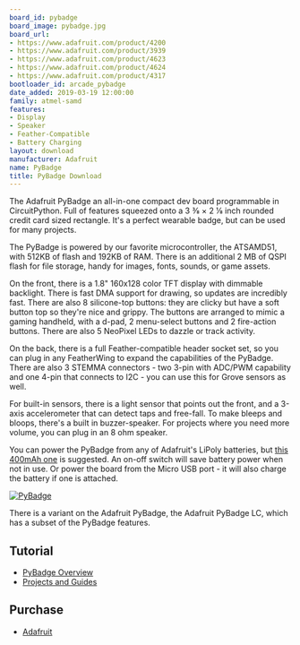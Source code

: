 ```yaml
---
board_id: pybadge
board_image: pybadge.jpg
board_url:
- https://www.adafruit.com/product/4200
- https://www.adafruit.com/product/3939
- https://www.adafruit.com/product/4623
- https://www.adafruit.com/product/4624
- https://www.adafruit.com/product/4317
bootloader_id: arcade_pybadge
date_added: 2019-03-19 12:00:00
family: atmel-samd
features:
- Display
- Speaker
- Feather-Compatible
- Battery Charging
layout: download
manufacturer: Adafruit
name: PyBadge
title: PyBadge Download
---
```


The Adafruit PyBadge an all-in-one compact dev board programmable in CircuitPython. Full of features squeezed onto a 3 3⁄8 × 2 1⁄8 inch rounded credit card sized rectangle. It's a perfect wearable badge, but can be used for many projects.

The PyBadge is powered by our favorite microcontroller, the ATSAMD51, with 512KB of flash and 192KB of RAM. There is an additional 2 MB of QSPI flash for file storage, handy for images, fonts, sounds, or game assets.

On the front, there is a 1.8" 160x128 color TFT display with dimmable backlight. There is fast DMA support for drawing, so updates are incredibly fast. There are also 8 silicone-top buttons: they are clicky but have a soft button top so they're nice and grippy. The buttons are arranged to mimic a gaming handheld, with a d-pad, 2 menu-select buttons and 2 fire-action buttons. There are also 5 NeoPixel LEDs to dazzle or track activity.

On the back, there is a full Feather-compatible header socket set, so you can plug in any FeatherWing to expand the capabilities of the PyBadge. There are also 3 STEMMA connectors - two 3-pin with ADC/PWM capability and one 4-pin that connects to I2C - you can use this for Grove sensors as well.

For built-in sensors, there is a light sensor that points out the front, and a 3-axis accelerometer that can detect taps and free-fall. To make bleeps and bloops, there's a built in buzzer-speaker. For projects where you need more volume, you can plug in an 8 ohm speaker.

You can power the PyBadge from any of Adafruit's LiPoly batteries, but [this 400mAh one](https://www.adafruit.com/category/574) is suggested. An on-off switch will save battery power when not in use. Or power the board from the Micro USB port - it will also charge the battery if one is attached.

[![PyBadge](http://img.youtube.com/vi/n2rzrYRAPYI/0.jpg)](https://youtu.be/n2rzrYRAPYI?t=762 "PyBadge")

There is a variant on the Adafruit PyBadge, the Adafruit PyBadge LC, which has a subset of the PyBadge features.

## Tutorial

- [PyBadge Overview](https://learn.adafruit.com/adafruit-pybadge)
- [Projects and Guides](https://learn.adafruit.com/products/4200/guides)

## Purchase

* [Adafruit](https://www.adafruit.com/product/4200)
